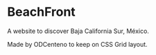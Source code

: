 # BeachFront

A website to discover Baja California Sur, México. 

Made by ODCenteno to keep on CSS Grid layout.